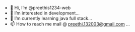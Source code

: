 - 👋 Hi, I’m @preethis1234-web
- 👀 I’m interested in development...
- 🌱 I’m currently learning java full stack...
- 📫 How to reach me mail @ preethi.132003@gmail.com ...

<!---
preethis1234-web/preethis1234-web is a ✨ special ✨ repository because its `README.md` (this file) appears on your GitHub profile.
You can click the Preview link to take a look at your changes.
--->
